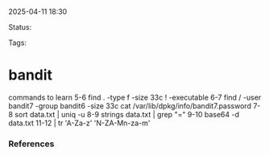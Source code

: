 2025-04-11 18:30

Status:

Tags:

# bandit


commands to learn 
5-6
 find . -type f -size 33c ! -executable
6-7
find / -user bandit7 -group bandit6 -size 33c
cat /var/lib/dpkg/info/bandit7.password
7-8
sort data.txt | uniq -u
8-9
strings data.txt | grep "="
9-10
base64 -d  data.txt 
11-12
|  tr 'A-Za-z' 'N-ZA-Mn-za-m'




### References
